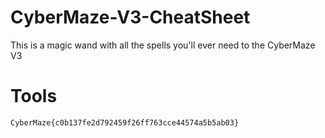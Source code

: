 # CyberMaze-V3-CheatSheet
This is a magic wand with all the spells you'll ever need to the CyberMaze V3

# Tools















`CyberMaze{c0b137fe2d792459f26ff763cce44574a5b5ab03}`

